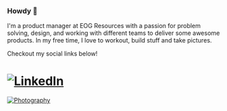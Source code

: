 ### Howdy 🤠

I'm a product manager at EOG Resources with a passion for problem solving, design, and working with different teams to deliver some awesome products. In my free time, I love to workout, build stuff and take pictures. 

Checkout my social links below!
# [![LinkedIn](https://img.shields.io/badge/LinkedIn-0077B5?style=for-the-badge&logo=linkedin&logoColor=white)](https://www.linkedin.com/in/abhitejarora/)
 [![Photography](https://img.shields.io/badge/Instagram-E4405F?style=for-the-badge&logo=instagram&logoColor=white)](https://www.instagram.com/abhitejaroraphotography/)

